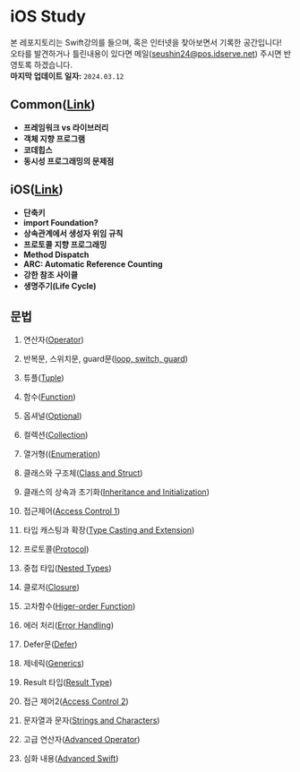 # iOS Study
본 레포지토리는 Swift강의를 들으며, 혹은 인터넷을 찾아보면서 기록한 공간입니다!   
오타를 발견하거나 틀린내용이 있다면 메일(<seushin24@pos.idserve.net>) 주시면 반영토록 하겠습니다.   
**마지막 업데이트 일자:** <code>2024.03.12</code>

## Common([Link](./Common))
- **프레임워크 vs 라이브러리**
- **객체 지향 프로그램**
- **코데힙스**
- **동시성 프로그래밍의 문제점**

## iOS([Link](./iOS))
- **단축키**
- **import Foundation?**
- **상속관계에서 생성자 위임 규칙**
- **프로토콜 지향 프로그래밍**
- **Method Dispatch**
- **ARC: Automatic Reference Counting**
- **강한 참조 사이클**
- **생명주기(Life Cycle)**

## 문법

1. 연산자([Operator](./Operator))

2. 반복문, 스위치문, guard문([loop, switch, guard](./Loop_Switch_Guard))

3. 튜플([Tuple](./Tuple))

4. 함수([Function](./Function))

5. 옵셔널([Optional](./Optional))

6. 컬렉션([Collection](./Collection))

7. 열거형(([Enumeration](./Enumeration))

8. 클래스와 구조체([Class and Struct](./Class&Struct))

9. 클래스의 상속과 초기화([Inheritance and Initialization](./Inheritance&Initialization))

10. 접근제어([Access Control 1](./AccessControl1))

11. 타입 캐스팅과 확장([Type Casting and Extension](./TypeCasting&Extension))

12. 프로토콜([Protocol](./Protocol))

13. 중첩 타입([Nested Types](./NestedTypes))

14. 클로저([Closure](./Closure))

15. 고차함수([Higer-order Function](./Higer-orderFunction))

16. 에러 처리([Error Handling](./ErrorHandling))

17. Defer문([Defer](./Defer))

18. 제네릭([Generics](./Generics))

19. Result 타입([Result Type](./ResultType))

20. 접근 제어2([Access Control 2](./AccessControl2))

21. 문자열과 문자([Strings and Characters](./Strings&Characters))

22. 고급 연산자([Advanced Operator](./AdvancedOperator))

23. 심화 내용([Advanced Swift](./AdvancedSwift))